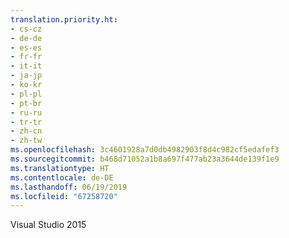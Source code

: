 ```yaml
---
translation.priority.ht:
- cs-cz
- de-de
- es-es
- fr-fr
- it-it
- ja-jp
- ko-kr
- pl-pl
- pt-br
- ru-ru
- tr-tr
- zh-cn
- zh-tw
ms.openlocfilehash: 3c4601928a7d0db4982903f8d4c982cf5edafef3
ms.sourcegitcommit: b468d71052a1b8a697f477ab23a3644de139f1e9
ms.translationtype: HT
ms.contentlocale: de-DE
ms.lasthandoff: 06/19/2019
ms.locfileid: "67258720"
---
```

Visual Studio 2015